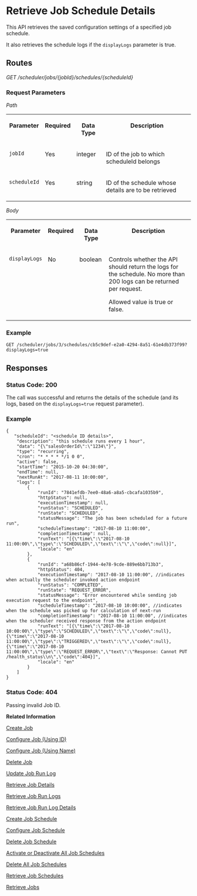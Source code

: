 <!-- loiofa16c72ffb31438faa5d896741f52e73 -->

# Retrieve Job Schedule Details

This API retrieves the saved configuration settings of a specified job schedule.



It also retrieves the schedule logs if the `displayLogs` parameter is true.



## Routes

*GET /scheduler/jobs/\{jobId\}/schedules/\{scheduleId\}*



### Request Parameters

*Path* 


<table>
<tr>
<th valign="top">

Parameter

</th>
<th valign="top">

Required

</th>
<th valign="top">

Data Type

</th>
<th valign="top">

Description

</th>
</tr>
<tr>
<td valign="top">

`jobId` 

</td>
<td valign="top">

Yes

</td>
<td valign="top">

integer

</td>
<td valign="top">

ID of the job to which scheduleId belongs

</td>
</tr>
<tr>
<td valign="top">

`scheduleId` 

</td>
<td valign="top">

Yes

</td>
<td valign="top">

string

</td>
<td valign="top">

ID of the schedule whose details are to be retrieved

</td>
</tr>
</table>

*Body* 


<table>
<tr>
<th valign="top">

Parameter

</th>
<th valign="top">

Required

</th>
<th valign="top">

Data Type

</th>
<th valign="top">

Description

</th>
</tr>
<tr>
<td valign="top">

`displayLogs`

</td>
<td valign="top">

No

</td>
<td valign="top">

boolean

</td>
<td valign="top">

Controls whether the API should return the logs for the schedule. No more than 200 logs can be returned per request.

Allowed value is true or false.

</td>
</tr>
</table>



### Example

```
GET /scheduler/jobs/3/schedules/cb5c9def-e2a0-4294-8a51-61e4db373f99?displayLogs=true 
```



## Responses



### Status Code: 200

The call was successful and returns the details of the schedule \(and its logs, based on the `displayLogs=true` request parameter\).



### Example

```
{
   "scheduleId": "<schedule ID details>",
    "description": "this schedule runs every 1 hour",
    "data": "{\"salesOrderId\":\"1234\"}",
    "type": "recurring",
    "cron": "* * * * */1 0 0",
    "active": false,
    "startTime": "2015-10-20 04:30:00",
    "endTime": null,
    "nextRunAt": "2017-08-11 10:00:00",
    "logs": [
        {
            "runId": "7841efdb-7ee0-48a6-a8a5-cbcafa1035b9",
            "httpStatus": null,
            "executionTimestamp": null,
            "runStatus": "SCHEDULED",
            "runState": "SCHEDULED",
            "statusMessage": "The job has been scheduled for a future run",
            "scheduleTimestamp": "2017-08-10 11:00:00",
            "completionTimestamp": null,
            "runText": "[{\"time\":\"2017-08-10 11:00:00\",\"type\":\"SCHEDULED\",\"text\":\"\",\"code\":null}]",
            "locale": "en"
        },
        {
            "runId": "a68b86cf-1944-4e78-9cde-889e6bb713b3",
            "httpStatus": 404,
            "executionTimestamp": "2017-08-10 11:00:00", //indicates when actually the scheduler invoked action endpoint
            "runStatus": "COMPLETED",
            "runState": "REQUEST_ERROR",
            "statusMessage": "Error encountered while sending job execution request to the endpoint",
            "scheduleTimestamp": "2017-08-10 10:00:00", //indicates when the schedule was picked up for calculation of next-run
            "completionTimestamp": "2017-08-10 11:00:00", //indicates when the scheduler received response from the action endpoint
            "runText": "[{\"time\":\"2017-08-10 10:00:00\",\"type\":\"SCHEDULED\",\"text\":\"\",\"code\":null},{\"time\":\"2017-08-10 11:00:00\",\"type\":\"TRIGGERED\",\"text\":\"\",\"code\":null},{\"time\":\"2017-08-10 11:00:00\",\"type\":\"REQUEST_ERROR\",\"text\":\"Response: Cannot PUT /health_status\\n\",\"code\":404}]",
            "locale": "en"
        }
    ]
}
```



### Status Code: 404

Passing invalid Job ID.



**Related Information**  


[Create Job](create-job-2c1ecb6.md "This API creates a job by accepting one or more job schedules to be created.")

[Configure Job \(Using ID\)](configure-job-using-id-514f2f6.md "This API configures a job with the updated runtime information using job ID.")

[Configure Job \(Using Name\)](configure-job-using-name-5790b8a.md "This API configures a job with the updated runtime information using job name.")

[Delete Job](delete-job-cd8feb7.md "This API deletes a job and all its runtime information such as schedules and logs.")

[Update Job Run Log](update-job-run-log-e85da40.md "This API is used by the application to inform the Job Scheduler about the status of an asynchronous, long-running job.")

[Retrieve Job Details](retrieve-job-details-815605d.md "This API retrieves the saved configuration settings of a specified job.")

[Retrieve Job Run Logs](retrieve-job-run-logs-13d38f3.md "This API retrieves the run logs for a specified job schedule.")

[Retrieve Job Run Log Details](retrieve-job-run-log-details-e49a4b2.md "This API retrieves the details for a specified job run log.")

[Create Job Schedule](create-job-schedule-66ab3c1.md "This API creates a job schedule for a specified job.")

[Configure Job Schedule](configure-job-schedule-0a4d939.md "This API configures/updates the runtime information of a job schedule for a specified job.")

[Delete Job Schedule](delete-job-schedule-3066b6d.md "This API deletes the specified job schedule.")

[Activate or Deactivate All Job Schedules](activate-or-deactivate-all-job-schedules-fe9650b.md "This API activates or deactivates all the existing schedules for a job.")

[Delete All Job Schedules](delete-all-job-schedules-0aab1ab.md "This API deletes all the schedules of the specified job.")

[Retrieve Job Schedules](retrieve-job-schedules-251658d.md "This API retrieves all schedules for a specified job.")

[Retrieve Jobs](retrieve-jobs-b4d3719.md "This API retrieves all jobs in a service instance.")

